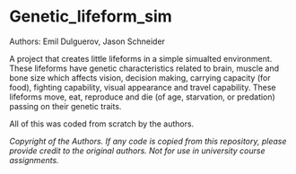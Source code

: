 # Genetic_lifeform_sim
Authors: Emil Dulguerov, Jason Schneider

A project that creates little lifeforms in a simple simualted environment. These lifeforms have genetic characteristics related to brain, muscle and bone size which affects vision, decision making, carrying capacity (for food), fighting capability, visual appearance and travel capability. These lifeforms move, eat, reproduce and die (of age, starvation, or predation) passing on their genetic traits. 

All of this was coded from scratch by the authors.

*Copyright of the Authors. If any code is copied from this repository, please provide credit to the original authors. Not for use in university course assignments.*

